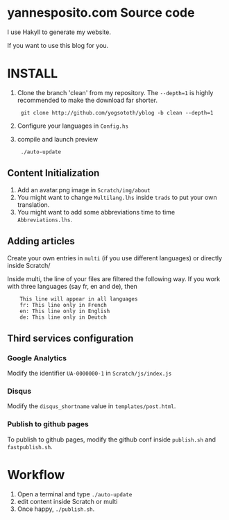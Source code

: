 # yannesposito.com Source code

I use Hakyll to generate my website.

If you want to use this blog for you.

# INSTALL

1. Clone the branch 'clean' from my repository.
   The `--depth=1` is highly recommended to make the download far shorter.

        git clone http://github.com/yogsototh/yblog -b clean --depth=1

2. Configure your languages in `Config.hs`
3. compile and launch preview

        ./auto-update

## Content Initialization

1. Add an avatar.png image in `Scratch/img/about`
2. You might want to change `Multilang.lhs` inside `trads` to put your own translation.
3. You might want to add some abbreviations time to time `Abbreviations.lhs`.

## Adding articles

Create your own entries in `multi` (if you use different languages)
or directly inside Scratch/

Inside multi, the line of your files are filtered the following way.
If you work with three languages (say fr, en and de), then

        This line will appear in all languages
        fr: This line only in French
        en: This line only in English
        de: This line only in Deutch

## Third services configuration

### Google Analytics

Modify the identifier `UA-0000000-1` in `Scratch/js/index.js`

### Disqus

Modify the `disqus_shortname` value in `templates/post.html`.

### Publish to github pages

To publish to github pages, modify the github conf inside `publish.sh` and `fastpublish.sh`.

# Workflow

1. Open a terminal and type `./auto-update`
2. edit content inside Scratch or multi
3. Once happy, `./publish.sh`.
